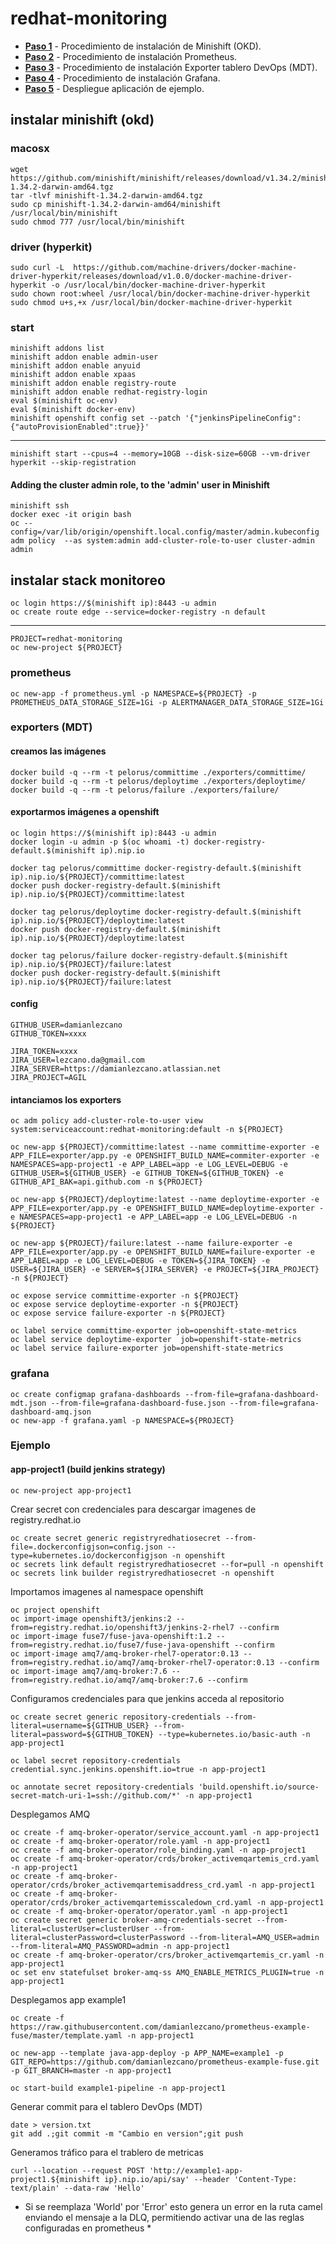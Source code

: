# redhat-monitoring

- __[Paso 1](#instalar-minishift-okd)__ - Procedimiento de instalación de Minishift (OKD).
- __[Paso 2](#prometheus)__ - Procedimiento de instalación Prometheus.
- __[Paso 3](#exporters-mdt)__ - Procedimiento de instalación Exporter tablero DevOps (MDT).
- __[Paso 4](#grafana)__ - Procedimiento de instalación Grafana.
- __[Paso 5](#ejemplo)__ - Despliegue aplicación de ejemplo.

## instalar minishift (okd)

### macosx

    wget https://github.com/minishift/minishift/releases/download/v1.34.2/minishift-1.34.2-darwin-amd64.tgz
    tar -tlvf minishift-1.34.2-darwin-amd64.tgz
    sudo cp minishift-1.34.2-darwin-amd64/minishift /usr/local/bin/minishift
    sudo chmod 777 /usr/local/bin/minishift

### driver (hyperkit)

    sudo curl -L  https://github.com/machine-drivers/docker-machine-driver-hyperkit/releases/download/v1.0.0/docker-machine-driver-hyperkit -o /usr/local/bin/docker-machine-driver-hyperkit
    sudo chown root:wheel /usr/local/bin/docker-machine-driver-hyperkit
    sudo chmod u+s,+x /usr/local/bin/docker-machine-driver-hyperkit

### start

    minishift addons list
    minishift addon enable admin-user
    minishift addon enable anyuid
    minishift addon enable xpaas
    minishift addon enable registry-route
    minishift addon enable redhat-registry-login
    eval $(minishift oc-env)
    eval $(minishift docker-env)
    minishift openshift config set --patch '{"jenkinsPipelineConfig":{"autoProvisionEnabled":true}}'

---

    minishift start --cpus=4 --memory=10GB --disk-size=60GB --vm-driver hyperkit --skip-registration

#### Adding the cluster admin role, to the 'admin' user in Minishift

    minishift ssh
    docker exec -it origin bash
    oc --config=/var/lib/origin/openshift.local.config/master/admin.kubeconfig  adm policy  --as system:admin add-cluster-role-to-user cluster-admin admin

## instalar stack monitoreo

    oc login https://$(minishift ip):8443 -u admin
    oc create route edge --service=docker-registry -n default

---

    PROJECT=redhat-monitoring
    oc new-project ${PROJECT}

### prometheus

    oc new-app -f prometheus.yml -p NAMESPACE=${PROJECT} -p PROMETHEUS_DATA_STORAGE_SIZE=1Gi -p ALERTMANAGER_DATA_STORAGE_SIZE=1Gi

### exporters (MDT)

#### creamos las imágenes

    docker build -q --rm -t pelorus/committime ./exporters/committime/
    docker build -q --rm -t pelorus/deploytime ./exporters/deploytime/
    docker build -q --rm -t pelorus/failure ./exporters/failure/

#### exportarmos imágenes a openshift

    oc login https://$(minishift ip):8443 -u admin
    docker login -u admin -p $(oc whoami -t) docker-registry-default.$(minishift ip).nip.io

    docker tag pelorus/committime docker-registry-default.$(minishift ip).nip.io/${PROJECT}/committime:latest
    docker push docker-registry-default.$(minishift ip).nip.io/${PROJECT}/committime:latest

    docker tag pelorus/deploytime docker-registry-default.$(minishift ip).nip.io/${PROJECT}/deploytime:latest
    docker push docker-registry-default.$(minishift ip).nip.io/${PROJECT}/deploytime:latest

    docker tag pelorus/failure docker-registry-default.$(minishift ip).nip.io/${PROJECT}/failure:latest
    docker push docker-registry-default.$(minishift ip).nip.io/${PROJECT}/failure:latest

#### config

    GITHUB_USER=damianlezcano
    GITHUB_TOKEN=xxxx

    JIRA_TOKEN=xxxx
    JIRA_USER=lezcano.da@gmail.com
    JIRA_SERVER=https://damianlezcano.atlassian.net
    JIRA_PROJECT=AGIL

#### intanciamos los exporters

	oc adm policy add-cluster-role-to-user view system:serviceaccount:redhat-monitoring:default -n ${PROJECT}

    oc new-app ${PROJECT}/committime:latest --name committime-exporter -e APP_FILE=exporter/app.py -e OPENSHIFT_BUILD_NAME=commiter-exporter -e NAMESPACES=app-project1 -e APP_LABEL=app -e LOG_LEVEL=DEBUG -e GITHUB_USER=${GITHUB_USER} -e GITHUB_TOKEN=${GITHUB_TOKEN} -e GITHUB_API_BAK=api.github.com -n ${PROJECT}

    oc new-app ${PROJECT}/deploytime:latest --name deploytime-exporter -e APP_FILE=exporter/app.py -e OPENSHIFT_BUILD_NAME=deploytime-exporter -e NAMESPACES=app-project1 -e APP_LABEL=app -e LOG_LEVEL=DEBUG -n ${PROJECT}

    oc new-app ${PROJECT}/failure:latest --name failure-exporter -e APP_FILE=exporter/app.py -e OPENSHIFT_BUILD_NAME=failure-exporter -e APP_LABEL=app -e LOG_LEVEL=DEBUG -e TOKEN=${JIRA_TOKEN} -e USER=${JIRA_USER} -e SERVER=${JIRA_SERVER} -e PROJECT=${JIRA_PROJECT} -n ${PROJECT}

    oc expose service committime-exporter -n ${PROJECT}
    oc expose service deploytime-exporter -n ${PROJECT}
    oc expose service failure-exporter -n ${PROJECT}

    oc label service committime-exporter job=openshift-state-metrics
    oc label service deploytime-exporter  job=openshift-state-metrics
    oc label service failure-exporter job=openshift-state-metrics

### grafana

    oc create configmap grafana-dashboards --from-file=grafana-dashboard-mdt.json --from-file=grafana-dashboard-fuse.json --from-file=grafana-dashboard-amq.json
    oc new-app -f grafana.yaml -p NAMESPACE=${PROJECT}

### Ejemplo

#### app-project1 (build jenkins strategy)

    oc new-project app-project1

Crear secret con credenciales para descargar imagenes de registry.redhat.io

    oc create secret generic registryredhatiosecret --from-file=.dockerconfigjson=config.json --type=kubernetes.io/dockerconfigjson -n openshift
    oc secrets link default registryredhatiosecret --for=pull -n openshift
    oc secrets link builder registryredhatiosecret -n openshift

Importamos imagenes al namespace openshift

    oc project openshift
    oc import-image openshift3/jenkins:2 --from=registry.redhat.io/openshift3/jenkins-2-rhel7 --confirm
    oc import-image fuse7/fuse-java-openshift:1.2 --from=registry.redhat.io/fuse7/fuse-java-openshift --confirm
    oc import-image amq7/amq-broker-rhel7-operator:0.13 --from=registry.redhat.io/amq7/amq-broker-rhel7-operator:0.13 --confirm
    oc import-image amq7/amq-broker:7.6 --from=registry.redhat.io/amq7/amq-broker:7.6 --confirm

Configuramos credenciales para que jenkins acceda al repositorio

    oc create secret generic repository-credentials --from-literal=username=${GITHUB_USER} --from-literal=password=${GITHUB_TOKEN} --type=kubernetes.io/basic-auth -n app-project1

    oc label secret repository-credentials credential.sync.jenkins.openshift.io=true -n app-project1
    
    oc annotate secret repository-credentials 'build.openshift.io/source-secret-match-uri-1=ssh://github.com/*' -n app-project1

Desplegamos AMQ

    oc create -f amq-broker-operator/service_account.yaml -n app-project1
    oc create -f amq-broker-operator/role.yaml -n app-project1
    oc create -f amq-broker-operator/role_binding.yaml -n app-project1
    oc create -f amq-broker-operator/crds/broker_activemqartemis_crd.yaml -n app-project1
    oc create -f amq-broker-operator/crds/broker_activemqartemisaddress_crd.yaml -n app-project1
    oc create -f amq-broker-operator/crds/broker_activemqartemisscaledown_crd.yaml -n app-project1
    oc create -f amq-broker-operator/operator.yaml -n app-project1
    oc create secret generic broker-amq-credentials-secret --from-literal=clusterUser=clusterUser --from-literal=clusterPassword=clusterPassword --from-literal=AMQ_USER=admin --from-literal=AMQ_PASSWORD=admin -n app-project1
    oc create -f amq-broker-operator/crs/broker_activemqartemis_cr.yaml -n app-project1
    oc set env statefulset broker-amq-ss AMQ_ENABLE_METRICS_PLUGIN=true -n app-project1

Desplegamos app example1

    oc create -f https://raw.githubusercontent.com/damianlezcano/prometheus-example-fuse/master/template.yaml -n app-project1

    oc new-app --template java-app-deploy -p APP_NAME=example1 -p GIT_REPO=https://github.com/damianlezcano/prometheus-example-fuse.git -p GIT_BRANCH=master -n app-project1

    oc start-build example1-pipeline -n app-project1

Generar commit para el tablero DevOps (MDT)

    date > version.txt
    git add .;git commit -m "Cambio en version";git push

Generamos tráfico para el trablero de metricas

    curl --location --request POST 'http://example1-app-project1.${minishift ip}.nip.io/api/say' --header 'Content-Type: text/plain' --data-raw 'Hello'

* Si se reemplaza 'World' por 'Error' esto genera un error en la ruta camel enviando el mensaje a la DLQ, permitiendo activar una de las reglas configuradas en prometheus *
